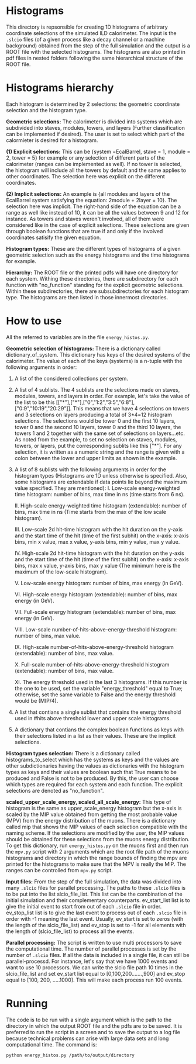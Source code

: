 Histograms
===========
This directory is repsonsible for creating 1D histograms of arbitrary coordinate selections of the simulated ILD calorimeter. The input is the ```.slcio``` files (of a given process like a decay channel or a machine background) obtained from the step of the full simulation and the output is a ROOT file with the selected histograms. The histograms are also printed in pdf files in nested folders following the same hierarchical structure of the ROOT file. 

Histograms hierarchy
============
Each histogram is determined by 2 selections: the geometric coordinate selection and the histogram type. 

__Geometric selections:__ The calorimeter is divided into systems which are subdivided into staves, modules, towers, and layers (Further classification can be implemented if desired). The user is set to select which part of the calormieter is desired for a histogram. 

__(1) Explicit selections:__ This can be {system =EcalBarrel, stave = 1, module = 2, tower = 5} for example or any selection of different parts of the calorimeter (ranges can be implemented as well). If no tower is selected, the histogram will include all the towers by default and the same applies to other coordinates. The selection here was explicit on the different coordinates.

__(2) Implicit selections:__ An example is {all modules and layers of the EcalBarrel system satisfying the equation: 2module + 2layer = 10}. The selection here was implicit. The right-hand side of the equation can be a range as well like instead of 10, it can be all the values between 9 and 12 for instance. As towers and staves weren't involved, all of them were considered like in the case of explicit selections. 
These selections are given through boolean functions that are true if and only if the involved coordinates satisify the given equation. 

__Histogram types:__ These are the different types of histograms of a given geometric selection such as the energy histograms and the time histograms for example.  

__Hierarchy:__ The ROOT file or the printed pdfs will have one directory for each system. Withing these directories, there are subdirectory for each function with "no_function" standing for the explicit geometric selections. Within these subdirectories, there are subsubdirectories for each histogram type. The histograms are then listed in those innermost directories.


How to use
===========
All the referred to variables are in the file ```energy_histos.py```. 

__Geometric selection of histograms:__ There is a dictionary called dictionary_of_system. This dictionary has keys of the desired systems of the calorimeter. The value of each of the keys (systems) is a n-tuple with the following arguments in order:

1. A list of the considered collections per system.
2. A list of 4 sublists. The 4 sublists are the selections made on staves, modules, towers, and layers in order. For example, let's take the value of the list to be this [["\*"],["\*"],["0","1:2","3:5","6:8"],["0:9","10:19","20:29"]]. This means that we have 4 selections on towers and 3 selections on layers producing a total of 3\*4=12 histogram selections.
The selections would be tower 0 and the first 10 layers, tower 0 and the second 10 layers, tower 0 and the third 10 layers, the towers 1 and 2 together with the same set of selections on layers...etc. As noted from the example, to set no selection on staves, modules, towers, or layers, put the corresponding sublits like this ["\*"]. For any selection, it is written as a numeric string and the range is given with a colon between the lower and upper limits as shown in the example.
3.  A list of 8 sublists with the following arguments in order for the histogram types (Histograms are 1D unless otherwise is specified. Also, some histograms are extendable if data points lie beyond the maximum value specified. They are mentioned):
    I. Low-scale energy-weighted time histogram: number of bins, max time in ns (time starts from 6 ns).
    
    II. High-scale energy-weighted time histogram (extendable): number of bins, max time in ns (Time starts from the max of the low scale histogram).
    
    III. Low-scale 2d hit-time histogram with the hit duration on the y-axis and the start time of the hit (time of the first subhit) on the x-axis: x-axis bins, min x value, max x value, y-axis bins, min y value, max y value.

    IV. High-scale 2d hit-time histogram with the hit duration on the y-axis and the start time of the hit (time of the first subhit) on the x-axis: x-axis bins,  max x value, y-axis bins, max y value (The minimum here is the maximum of the low-scale histogram).

    V. Low-scale energy histogram: number of bins, max energy (in GeV).

    VI. High-scale energy histogram (extendable): number of bins, max energy (in GeV).

    VII. Full-scale energy histogram (extendable): number of bins, max energy (in GeV).

    VIII. Low-scale number-of-hits-above-energy-threshold histogram: number of bins, max value.

    IX. High-scale number-of-hits-above-energy-threshold histogram (extendable): number of bins, max value.

    X. Full-scale number-of-hits-above-energy-threshold histogram (extendable): number of bins, max value.

    XI. The energy threshold used in the last 3 histograms. If this number is the one to be used, set the variable "energy_threshold" equal to True; otherwise, set the same variable to False and the energy threshold would be (MIP/4).
    
5. A list that contians a single sublist that contains the energy threshold used in #hits above threshold lower and upper scale histograms.
6. A dictionary that contians the complex boolean functions as keys with their selections listed in a list as their values.  These are the implicit selections. 

__Histogram types selection:__ There is a dictionary called histograms_to_select which has the systems as keys and the values are other subdictionaries having the values as dictionaries with the histogram types as keys and their values are boolean such that True means to be produced and False is not to be produced. By this, the user can choose which types are required for each system and each function. The explicit selections are denoted as "no_function".

__scaled_upper_scale_energy, scaled_all_scale_energy:__ This type of histogram is the same as upper_scale_energy histogram but the x-axis is scaled by the MIP value obtained from getting the most probable value (MPV) from the energy distribution of the muons. There is a dictionary called mip that shows the MIP values of each selection compatible with the naming scheme. If the selections are modified by the user, the MIP values should be obtained for these selections from the muons energy distribution. To get this dictionary, run ```energy_histos.py``` on the muons first and then run the ```mpv.py``` script with 2 arguments which are the root file path of the muons histograms and directory in which the range bounds of finding the mpv are printed for the histograms to make sure that the MPV is really the MIP. The ranges can be controlled from ```mpv.py``` script.

__Input files:__ From the step of the full simulation, the data was divided into many ```.slcio``` files for parallel processing. The paths to these ```.slcio``` files is to be put into the list slcio_file_list. This list can be the combination of the initial simulation and their complementary counterparts. 
ev_start_list list is to give the initial event to start from out of each ```.slcio``` file in order. ev_stop_list list is to give the last event to process out of each ```.slcio``` file in order with -1 meaning the last event. Usually, ev_start is set to zeros (with the length of the slcio_file_list) and ev_stop is set to -1 for all elements with the length of (slcio_file_list) to process all the events.

__Parallel processing:__ The script is written to use multi processors to save the computational time. The number of parallel processes is set by the number of ```.slcio``` files. If all the data is included in a single file, it can still be parallel-processd. For instance, let's say that we have 1000 events and want to use 10 processors. We can write the slcio file path 10 times in the slcio_file_list and set ev_start list equal to [0,100,200.......,900] and ev_stop equal to [100, 200, .....1000]. This will make each process run 100 events. 

Running
==========
The code is to be run with a single argument which is the path to the directory in which the output ROOT file and the pdfs are to be saved. It is preferred to run the script in a screen and to save the output to a log file because technical problems can arise with large data sets and long computational time. The command is:
```
python energy_histos.py /path/to/output/directory
```
